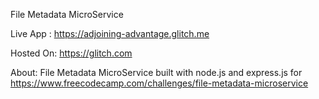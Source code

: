 File Metadata MicroService

Live App : https://adjoining-advantage.glitch.me

Hosted On: https://glitch.com

About: File Metadata MicroService built with node.js and express.js for https://www.freecodecamp.com/challenges/file-metadata-microservice